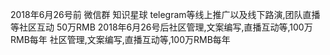 2018年6月26号前
微信群 知识星球 telegram等线上推广以及线下路演,团队直播等社区互动 50万RMB
2018年6月26号后社区管理,文案编写,直播互动等,100万RMB每年
社区管理,文案编写,直播互动等,100万RMB每年
